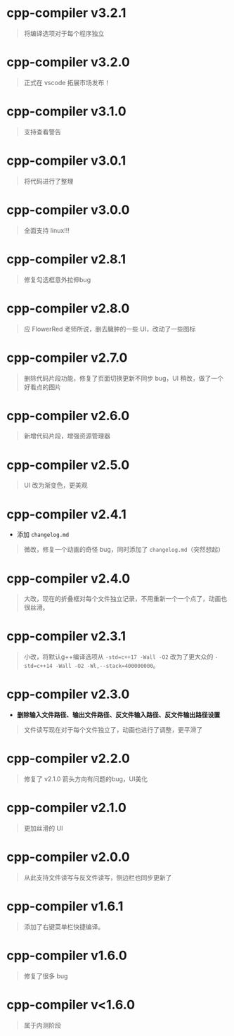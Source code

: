 # cpp-compiler v3.2.1
> 将编译选项对于每个程序独立
# cpp-compiler v3.2.0
> 正式在 vscode 拓展市场发布！
# cpp-compiler v3.1.0
> 支持查看警告
# cpp-compiler v3.0.1
> 将代码进行了整理
# cpp-compiler v3.0.0
> 全面支持 linux!!!
# cpp-compiler v2.8.1
> 修复勾选框意外拉伸bug
# cpp-compiler v2.8.0
> 应 FlowerRed 老师所说，删去臃肿的一些 UI，改动了一些图标
# cpp-compiler v2.7.0
> 删除代码片段功能，修复了页面切换更新不同步 bug，UI 稍改，做了一个好看点的图片
# cpp-compiler v2.6.0
> 新增代码片段，增强资源管理器
# cpp-compiler v2.5.0
> UI 改为渐变色，更美观
# cpp-compiler v2.4.1
- 添加 `changelog.md`
> 微改，修复一个动画的奇怪 bug，同时添加了 `changelog.md`（突然想起）
# cpp-compiler v2.4.0
> 大改，现在的折叠框对每个文件独立记录，不用重新一个一个点了，动画也很丝滑。
# cpp-compiler v2.3.1
> 小改，将默认g++编译选项从 `-std=c++17 -Wall -O2` 改为了更大众的 `-std=c++14 -Wall -O2 -Wl,--stack=400000000`。
# cpp-compiler v2.3.0
- **删除输入文件路径、输出文件路径、反文件输入路径、反文件输出路径设置**
> 文件读写现在对于每个文件独立了，动画也进行了调整，更平滑了
# cpp-compiler v2.2.0
> 修复了 v2.1.0 箭头方向有问题的bug，UI美化
# cpp-compiler v2.1.0
> 更加丝滑的 UI
# cpp-compiler v2.0.0
> 从此支持文件读写与反文件读写，侧边栏也同步更新了
# cpp-compiler v1.6.1
> 添加了右键菜单栏快捷编译。
# cpp-compiler v1.6.0
> 修复了很多 bug
# cpp-compiler v<1.6.0
> 属于内测阶段